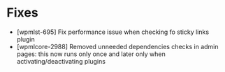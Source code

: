 # Fixes
* [wpmlst-695] Fix performance issue when checking fo sticky links plugin
* [wpmlcore-2988] Removed unneeded dependencies checks in admin pages: this now runs only once and later only when activating/deactivating plugins